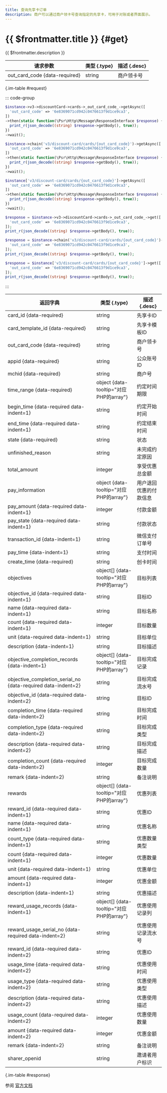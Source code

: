 ```yaml
---
title: 查询先享卡订单
description: 商户可以通过商户领卡号查询指定的先享卡，可用于对账或者界面展示。
---
```


# {{ $frontmatter.title }} {#get}

{{ $frontmatter.description }}

| 请求参数 | 类型 {.type} | 描述 {.desc}
| --- | --- | ---
| out_card_code {data-required} | string | 商户领卡号

{.im-table #request}

::: code-group

```php [异步纯链式]
$instance->v3->discountCard->cards->_out_card_code_->getAsync([
  'out_card_code' => '6e8369071cd942c0476613f9d1ce9ca3',
])
->then(static function(\Psr\Http\Message\ResponseInterface $response) {
  print_r(json_decode((string) $response->getBody(), true));
})
->wait();
```

```php [异步声明式]
$instance->chain('v3/discount-card/cards/{out_card_code}')->getAsync([
  'out_card_code' => '6e8369071cd942c0476613f9d1ce9ca3',
])
->then(static function(\Psr\Http\Message\ResponseInterface $response) {
  print_r(json_decode((string) $response->getBody(), true));
})
->wait();
```

```php [异步属性式]
$instance['v3/discount-card/cards/{out_card_code}']->getAsync([
  'out_card_code' => '6e8369071cd942c0476613f9d1ce9ca3',
])
->then(static function(\Psr\Http\Message\ResponseInterface $response) {
  print_r(json_decode((string) $response->getBody(), true));
})
->wait();
```

```php [同步纯链式]
$response = $instance->v3->discountCard->cards->_out_card_code_->get([
  'out_card_code' => '6e8369071cd942c0476613f9d1ce9ca3',
]);
print_r(json_decode((string) $response->getBody(), true));
```

```php [同步声明式]
$response = $instance->chain('v3/discount-card/cards/{out_card_code}')->get([
  'out_card_code' => '6e8369071cd942c0476613f9d1ce9ca3',
]);
print_r(json_decode((string) $response->getBody(), true));
```

```php [同步属性式]
$response = $instance['v3/discount-card/cards/{out_card_code}']->get([
  'out_card_code' => '6e8369071cd942c0476613f9d1ce9ca3',
]);
print_r(json_decode((string) $response->getBody(), true));
```

:::

| 返回字典 | 类型 {.type} | 描述 {.desc}
| --- | --- | ---
| card_id {data-required}| string | 先享卡ID
| card_template_id {data-required}| string | 先享卡模板ID
| out_card_code {data-required}| string | 商户领卡号
| appid {data-required}| string | 公众账号ID
| mchid {data-required}| string | 商户号
| time_range {data-required}| object {data-tooltip="对应PHP的array"} | 约定时间期限
| begin_time {data-required data-indent=1} | string | 约定开始时间
| end_time {data-required data-indent=1} | string | 约定结束时间
| state {data-required}| string | 状态
| unfinished_reason | string | 未完成约定原因
| total_amount | integer | 享受优惠总金额
| pay_information | object {data-tooltip="对应PHP的array"} | 用户退回优惠的付款信息
| pay_amount {data-required data-indent=1} | integer | 付款金额
| pay_state {data-required data-indent=1} | string | 付款状态
| transaction_id {data-indent=1} | string | 微信支付订单号
| pay_time {data-indent=1} | string | 支付时间
| create_time {data-required}| string | 创卡时间
| objectives | object[] {data-tooltip="对应PHP的array"} | 目标列表
| objective_id {data-required data-indent=1} | string | 目标ID
| name {data-required data-indent=1} | string | 目标名称
| count {data-required data-indent=1} | integer | 目标数量
| unit {data-required data-indent=1} | string | 目标单位
| description {data-indent=1} | string | 目标描述
| objective_completion_records {data-indent=1} | object[] {data-tooltip="对应PHP的array"} | 目标完成记录
| objective_completion_serial_no {data-required data-indent=2} | string | 目标完成流水号
| objective_id {data-required data-indent=2} | string | 目标ID
| completion_time {data-required data-indent=2} | string | 目标完成时间
| completion_type {data-required data-indent=2} | string | 目标完成类型
| description {data-required data-indent=2} | string | 目标完成描述
| completion_count {data-required data-indent=2} | integer | 目标完成数量
| remark {data-indent=2} | string | 备注说明
| rewards | object[] {data-tooltip="对应PHP的array"} | 优惠列表
| reward_id {data-required data-indent=1} | string | 优惠ID
| name {data-required data-indent=1} | string | 优惠名称
| count_type {data-required data-indent=1} | string | 优惠数量类型
| count {data-required data-indent=1} | integer | 优惠数量
| unit {data-required data-indent=1} | string | 优惠单位
| amount {data-required data-indent=1} | integer | 优惠金额
| description {data-indent=1} | string | 优惠描述
| reward_usage_records {data-indent=1} | object[] {data-tooltip="对应PHP的array"} | 优惠使用记录列
| reward_usage_serial_no {data-required data-indent=2} | string | 优惠使用记录流水号
| reward_id {data-required data-indent=2} | string | 优惠ID
| usage_time {data-required data-indent=2} | string | 优惠使用时间
| usage_type {data-required data-indent=2} | string | 优惠使用类型
| description {data-required data-indent=2} | string | 优惠使用描述
| usage_count {data-required data-indent=2} | integer | 优惠使用数量
| amount {data-required data-indent=2} | integer | 优惠金额
| remark {data-indent=2} | string | 备注说明
| sharer_openid | string | 邀请者用户标识

{.im-table #response}

参阅 [官方文档](https://pay.weixin.qq.com/wiki/doc/apiv3/wxpay/discount-card/chapter3_3.shtml)
